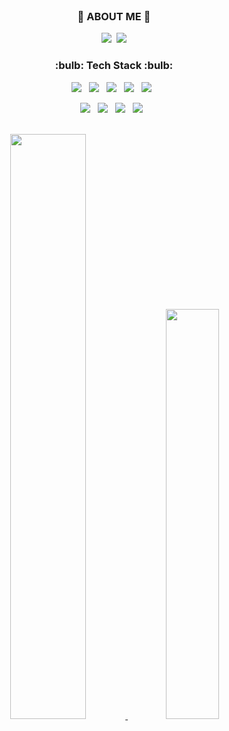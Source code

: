<br>
<div align=center>

<h3 align="center">🌈 ABOUT ME 🌈</h3>
<p align="center">
  <a href="https://www.instagram.com/o_seung12/"><img src="https://img.shields.io/badge/Instagram-E4405F?style=flat-square&logo=Instagram&logoColor=white&link=https://www.instagram.com/o_seung12/"/></a>&nbsp
  <a href="mailto:osungg@gmail.com"><img src="https://img.shields.io/badge/Gmail-d14836?style=flat-square&logo=Gmail&logoColor=white&link=osungg@gmail.com"/></a>
</p>
  
<h3 align="center"><b>:bulb: Tech Stack :bulb:</b></h3>
<p align="center">
 <img src="https://img.shields.io/badge/Java-007396?style=for-the-badge&logo=Java&logoColor=white"/></a> &nbsp
 <img src="https://img.shields.io/badge/html-E34F26?style=for-the-badge&logo=html5&logoColor=white"> &nbsp
 <img src="https://img.shields.io/badge/css-1572B6?style=for-the-badge&logo=css3&logoColor=white"> &nbsp
 <img src="https://img.shields.io/badge/javascript-F7DF1E?style=for-the-badge&logo=javascript&logoColor=black"> &nbsp
 <img src="https://img.shields.io/badge/Node.js-339933?style=for-the-badge&logo=Node.js&logoColor=white"/></a> &nbsp </p>
 <img src="https://img.shields.io/badge/MySQL-4479A1?style=for-the-badge&logo=MySQL&logoColor=white"/></a> &nbsp 
 <img src="https://img.shields.io/badge/MariaDB-006494?style=for-the-badge&logo=MariaDB&logoColor=white"> &nbsp
 <img src="https://img.shields.io/badge/Amazon AWS-ED9149?style=for-the-badge&logo=Amazon%20AWS&logoColor=black"/></a> &nbsp
 <img src="https://img.shields.io/badge/bootstrap-7952B3?style=for-the-badge&logo=bootstrap&logoColor=white"> &nbsp </p>
</br>

<a href="https://github.com/anuraghazra/github-readme-stats">
  <img src="https://github-readme-stats.vercel.app/api?username=oseung12&show_icons=true&theme=prussian" width=49.0% />
</a>
<a href="https://github.com/oseung12)">
  <img src="https://github-readme-stats.vercel.app/api/top-langs/?username=oseung12&layout=compact&theme=prussian" width=41.0% />
</a>

</div>


<!--
**oseung12/oseung12** is a ✨ _special_ ✨ repository because its `README.md` (this file) appears on your GitHub profile.

Here are some ideas to get you started:

- 🔭 I’m currently working on ...
- 🌱 I’m currently learning ...
- 👯 I’m looking to collaborate on ...
- 🤔 I’m looking for help with ...
- 💬 Ask me about ...
- 📫 How to reach me: ...
- 😄 Pronouns: ...
- ⚡ Fun fact: ...
-->
